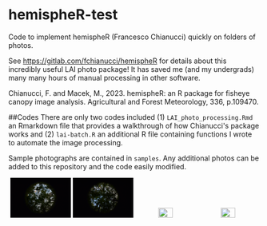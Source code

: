 # hemispheR-test
Code to implement hemispheR (Francesco Chianucci) quickly on folders of photos.

See https://gitlab.com/fchianucci/hemispheR for details about this incredibly useful LAI photo package! It has saved me (and my undergrads) many many hours of manual processing in other software. 

Chianucci, F. and Macek, M., 2023. hemispheR: an R package for fisheye canopy image analysis. Agricultural and Forest Meteorology, 336, p.109470.

##Codes
There are only two codes included (1) `LAI_photo_processing.Rmd` an Rmarkdown file that provides a walkthrough of how Chianucci's package works and (2) `lai-batch.R` an additional R file containing functions I wrote to automate the image processing. 

Sample photographs are contained in `samples`. Any additional photos can be added to this repository and the code easily modified. 

<p align='center'>
  <img src="https://github.com/mwdjones/hemispheR-test/blob/main/samples/sample1.JPG" width=24% height=24%>
  <img src="https://github.com/mwdjones/hemispheR-test/blob/main/samples/sample2.JPG" width=24% height=24%>
  <img src="https://github.com/mwdjones/hemispheR-test/blob/main/samples/sample3.JPG" width=24% height=24%>
  <img src="https://github.com/mwdjones/hemispheR-test/blob/main/samples/sample4.JPG" width=24% height=24%>
</p>


